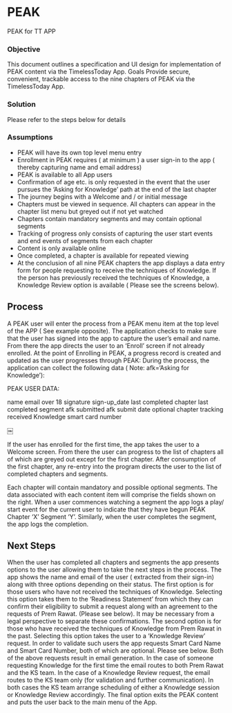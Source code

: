 # PEAK
PEAK for TT APP

### Objective
This document outlines a specification and UI design for implementation of PEAK content via the TimelessToday App.
Goals
Provide secure, convenient, trackable access to the nine chapters of PEAK via the TimelessToday App.
### Solution
Please refer to the steps below for details
### Assumptions
* PEAK will have its own top level menu entry
* Enrollment in PEAK requires ( at minimum ) a user sign-in to the app ( thereby capturing name and email
address)
* PEAK is available to all App users
* Confirmation of age etc. is only requested in the event that the user pursues the ‘Asking for Knowledge’ path at
the end of the last chapter
* The journey begins with a Welcome and / or initial message
* Chapters must be viewed in sequence. All chapters can appear in the chapter list menu but greyed out if not yet
watched
* Chapters contain mandatory segments and may contain optional segments
* Tracking of progress only consists of capturing the user start events and end events of segments from each
chapter
* Content is only available online
* Once completed, a chapter is available for repeated viewing
* At the conclusion of all nine PEAK chapters the app displays a data entry form for people requesting to receive
the techniques of Knowledge. If the person has previously received the techniques of Knowledge, a Knowledge Review option is available ( Please see the screens below).

## Process
A PEAK user will enter the process from a PEAK menu item at the top level of the APP ( See example opposite). The application checks to make sure that the user has signed into the app to capture the user’s email and name. From there the app directs the user to an ‘Enroll’ screen if not already enrolled.
At the point of Enrolling in PEAK, a progress record is created and updated as the user progresses through PEAK:
During the process, the application can collect the following data ( Note: afk=‘Asking for Knowledge’):

PEAK USER DATA:

name
email
over 18 signature
sign-up_date
last completed chapter
last completed segment
afk submitted
afk submit date
optional chapter tracking
received Knowledge
smart card number

￼ 

If the user has enrolled for the first time, the app takes the user to a Welcome screen. From there the user can progress to the list of chapters all of which are greyed out except for the first chapter. After consumption of the first chapter, any re-entry into the program directs the user to the list of completed chapters and segments.

Each chapter will contain mandatory and possible optional segments.
The data associated with each content item will comprise the fields shown on the right. When a user commences watching a segment the app logs a play/ start event for the current user to indicate that they have begun PEAK Chapter ‘X’ Segment ‘Y’. Similarly, when the user completes the segment, the app logs the completion.

## Next Steps

When the user has completed all chapters and segments the app presents options to the user allowing them to take the next steps in the process.
The app shows the name and email of the user
( extracted from their sign-in) along with three options depending on their status.
The first option is for those users who have not received the techniques of Knowledge. Selecting this option takes them to the ‘Readiness Statement’ from which they can confirm their eligibility to submit a request along with an agreement to the requests of Prem Rawat. (Please see below). It may be necessary from a legal perspective to separate these confirmations.
The second option is for those who have received the techniques of Knowledge from Prem Rawat in the past. Selecting this option takes the user to a ‘Knowledge Review’ request. In order to validate such users the app requests Smart Card Name and Smart Card Number, both of which are optional. Please see below.
Both of the above requests result in email generation. In the case of someone requesting Knowledge for the first time the email routes to both Prem Rawat and the KS team.
In the case of a Knowledge Review request, the email routes to the KS team only (for validation and further communication).
In both cases the KS team arrange scheduling of either a Knowledge session or Knowledge Review accordingly. The final option exits the PEAK content and puts the user back to the main menu of the App.
